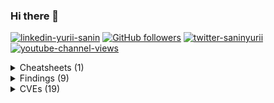 ### Hi there 👋

[![linkedin-yurii-sanin](https://img.shields.io/badge/Yurii%20Sanin-blue?style=flat-square&logo=linkedin&logoColor=white&link=https://www.linkedin.com/in/yuriisanin)](https://www.linkedin.com/in/yuriisanin)
[![GitHub followers](https://img.shields.io/github/followers/yuriisanin?style=social)](https://github.com/yuriisanin)
[![twitter-saninyurii](https://img.shields.io/twitter/follow/saninyurii?style=social)](https://twitter.com/SaninYurii)
[![youtube-channel-views](https://img.shields.io/youtube/channel/views/UCLN2EvGxtnucEdrI21PmJZg?style=social)](https://www.youtube.com/channel/UCLN2EvGxtnucEdrI21PmJZg)

<details>
<summary>Cheatsheets (1)</summary>

- [Exploiting Server-Side rasterization (svg2raster-cheatsheet)](https://github.com/yuriisanin/svg2raster-cheatsheet)

</details>

<details>
<summary>Findings (9)</summary>
  
| Name | Product | CWE | Severity |
| ---- | ------- | --- | -------- |
| Disclosure of built-in OAuth2 connectors' secrets. (TCC-346) | JetBrains TeamCity (Cloud) | CWE-522 | High |
| Session takeover via OAuth client manipulation. (TCC-347, TCC-349, TCC-351) | JetBrains TeamCity (Cloud) | CWE-345 | High |
| Session takeover using open redirect misconfiguration. (TCC-348) | JetBrains TeamCity (Cloud) | CWE-601 | High |
| VCS credentials disclosure via repository URL manipulation. (TCC-355, TCC-358) | JetBrains TeamCity (Cloud) | CWE-522 | Medium |
| Session takeover using an open redirect in OAuth integration | JetBrains TeamCity (Cloud) | CEW-601 | High |
| JWT token takeover using a open redirect misconfiguration | JetBrains Datalore | CWE-601 | High |
| Path Traversal allows local file reading | JetBrains Marketplace | CWE-22 | High |
| Blind Server-Side Request Forgery (SSRF) via calendar import | JetBrains Space | CWE-918 | Medium |

</details>

<details>
<summary>CVEs (19)</summary>

| CVE | Product | CWE | Severity |
| --- | ------- | --- | -------- |
| [CVE-2022-45771](https://nvd.nist.gov/vuln/detail/CVE-2022-45771) | [PwnDoc](https://github.com/pwndoc/pwndoc) | CWE-? | 8.8 / High |
| [CVE-2022-45026](https://nvd.nist.gov/vuln/detail/CVE-2022-45026) | [MPE](https://marketplace.visualstudio.com/items?itemName=shd101wyy.markdown-preview-enhanced) | CWE-78 | High |
| [CVE-2022-45025](https://nvd.nist.gov/vuln/detail/CVE-2022-45025) | [MPE](https://marketplace.visualstudio.com/items?itemName=shd101wyy.markdown-preview-enhanced) | CWE-78 | High |
| [CVE-2022-34894](https://nvd.nist.gov/vuln/detail/CVE-2022-34894) | JetBrains Hub | CWE-284 | 5.3 / Medium |
| [CVE-2022-25262](https://nvd.nist.gov/vuln/detail/CVE-2022-25262) | JetBrains Hub | CWE-287 | 9.8 / Critical |
| [CVE-2022-25260](https://nvd.nist.gov/vuln/detail/CVE-2022-25260) | JetBrains Hub | CWE-918 | 9.1 / Critical |
| [CVE-2022-25259](https://nvd.nist.gov/vuln/detail/CVE-2022-25259) | JetBrains Hub | CWE-79 | 6.1 / Medium |
| [CVE-2022-24347](https://nvd.nist.gov/vuln/detail/CVE-2022-24347) | JetBrains Hub | CWE-79 | 5.4 / Medium |
| [CVE-2022-24342](https://nvd.nist.gov/vuln/detail/CVE-2022-24342) | JetBrains TeamCity | CWE-352 | 8.8 / High |
| [CVE-2022-24339](https://nvd.nist.gov/vuln/detail/CVE-2022-24339) | JetBrains TeamCity | CWE-79 | 5.4 / Medium |
| [CVE-2022-24328](https://nvd.nist.gov/vuln/detail/CVE-2022-24328) | JetBrains Hub | CWE-841 | 6.5 / Medium |
| [CVE-2022-24327](https://nvd.nist.gov/vuln/detail/CVE-2022-24327) | JetBrains Hub | CWE-732 | 7.5 / High |
| [CVE-2021-25765](https://nvd.nist.gov/vuln/detail/CVE-2021-25765) | JetBrains YouTrack | CWE-352 | 8.8 / High |
| [CVE-2020-27626](https://nvd.nist.gov/vuln/detail/CVE-2020-27626) | JetBrains YouTrack | CWE-918 | 5.3 / Medium |
| [CVE-2020-27624](https://nvd.nist.gov/vuln/detail/CVE-2020-27624) | JetBrains YouTrack | CWE-918 | 5.3 / Medium |
| [CVE-2020-25209](https://nvd.nist.gov/vuln/detail/CVE-2020-25209) | JetBrains YouTrack | CWE-639 | 7.5 / High |
| [CVE-2020-24618](https://nvd.nist.gov/vuln/detail/CVE-2020-24618) | JetBrains YouTrack | CWE-639 | 6.5 / Medium |
| [CVE-2020-15823](https://nvd.nist.gov/vuln/detail/CVE-2020-15823) | JetBrains YouTrack | CWE-918 | 7.5 / High |
| [CVE-2020-15822](https://nvd.nist.gov/vuln/detail/CVE-2020-15822) | JetBrains YouTrack | CWE-918 | 7.3 / High |

</details>

